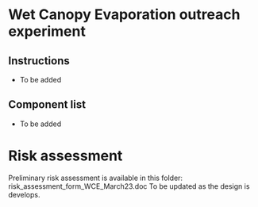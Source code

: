 # Wet Canopy Evaporation outreach experiment

## Instructions
- To be added

## Component list
 - To be added
 
 # Risk assessment
 Preliminary risk assessment is available in this folder: risk_assessment_form_WCE_March23.doc
 To be updated as the design is develops.
